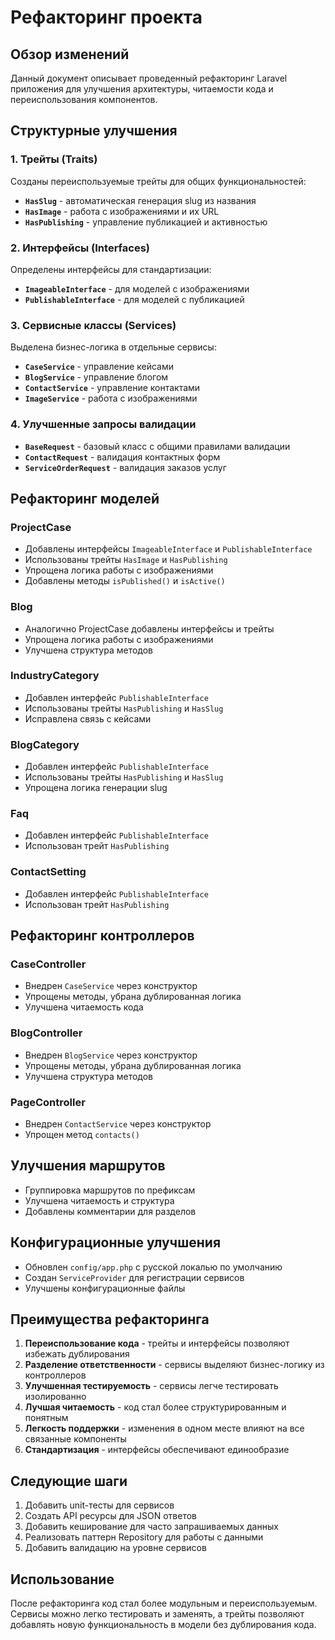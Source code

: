# Рефакторинг проекта

## Обзор изменений

Данный документ описывает проведенный рефакторинг Laravel приложения для улучшения архитектуры, читаемости кода и переиспользования компонентов.

## Структурные улучшения

### 1. Трейты (Traits)

Созданы переиспользуемые трейты для общих функциональностей:

- **`HasSlug`** - автоматическая генерация slug из названия
- **`HasImage`** - работа с изображениями и их URL
- **`HasPublishing`** - управление публикацией и активностью

### 2. Интерфейсы (Interfaces)

Определены интерфейсы для стандартизации:

- **`ImageableInterface`** - для моделей с изображениями
- **`PublishableInterface`** - для моделей с публикацией

### 3. Сервисные классы (Services)

Выделена бизнес-логика в отдельные сервисы:

- **`CaseService`** - управление кейсами
- **`BlogService`** - управление блогом
- **`ContactService`** - управление контактами
- **`ImageService`** - работа с изображениями

### 4. Улучшенные запросы валидации

- **`BaseRequest`** - базовый класс с общими правилами валидации
- **`ContactRequest`** - валидация контактных форм
- **`ServiceOrderRequest`** - валидация заказов услуг

## Рефакторинг моделей

### ProjectCase
- Добавлены интерфейсы `ImageableInterface` и `PublishableInterface`
- Использованы трейты `HasImage` и `HasPublishing`
- Упрощена логика работы с изображениями
- Добавлены методы `isPublished()` и `isActive()`

### Blog
- Аналогично ProjectCase добавлены интерфейсы и трейты
- Упрощена логика работы с изображениями
- Улучшена структура методов

### IndustryCategory
- Добавлен интерфейс `PublishableInterface`
- Использованы трейты `HasPublishing` и `HasSlug`
- Исправлена связь с кейсами

### BlogCategory
- Добавлен интерфейс `PublishableInterface`
- Использованы трейты `HasPublishing` и `HasSlug`
- Упрощена логика генерации slug

### Faq
- Добавлен интерфейс `PublishableInterface`
- Использован трейт `HasPublishing`

### ContactSetting
- Добавлен интерфейс `PublishableInterface`
- Использован трейт `HasPublishing`

## Рефакторинг контроллеров

### CaseController
- Внедрен `CaseService` через конструктор
- Упрощены методы, убрана дублированная логика
- Улучшена читаемость кода

### BlogController
- Внедрен `BlogService` через конструктор
- Упрощены методы, убрана дублированная логика
- Улучшена структура методов

### PageController
- Внедрен `ContactService` через конструктор
- Упрощен метод `contacts()`

## Улучшения маршрутов

- Группировка маршрутов по префиксам
- Улучшена читаемость и структура
- Добавлены комментарии для разделов

## Конфигурационные улучшения

- Обновлен `config/app.php` с русской локалью по умолчанию
- Создан `ServiceProvider` для регистрации сервисов
- Улучшены конфигурационные файлы

## Преимущества рефакторинга

1. **Переиспользование кода** - трейты и интерфейсы позволяют избежать дублирования
2. **Разделение ответственности** - сервисы выделяют бизнес-логику из контроллеров
3. **Улучшенная тестируемость** - сервисы легче тестировать изолированно
4. **Лучшая читаемость** - код стал более структурированным и понятным
5. **Легкость поддержки** - изменения в одном месте влияют на все связанные компоненты
6. **Стандартизация** - интерфейсы обеспечивают единообразие

## Следующие шаги

1. Добавить unit-тесты для сервисов
2. Создать API ресурсы для JSON ответов
3. Добавить кеширование для часто запрашиваемых данных
4. Реализовать паттерн Repository для работы с данными
5. Добавить валидацию на уровне сервисов

## Использование

После рефакторинга код стал более модульным и переиспользуемым. Сервисы можно легко тестировать и заменять, а трейты позволяют добавлять новую функциональность в модели без дублирования кода.

